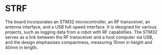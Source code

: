 # STRF
 The board incorporates an STM32 microcontroller, an RF transceiver, an antenna interface, and a USB full-speed interface. It is designed for various projects, such as logging data from a robot with RF capabilities. The STM32 serves as a link between the RF transceiver and a host computer via USB, and the design emphasizes compactness, measuring 15mm in height and 40mm in length.

